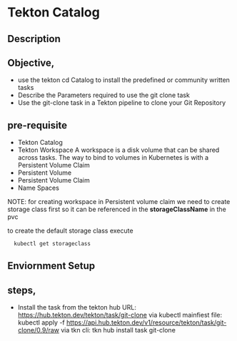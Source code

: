 # Tekton Catalog

## Description

## Objective, 
- use the tekton cd Catalog to install the predefined or community written tasks
- Describe the Parameters required to use the git clone task
- Use the git-clone task in a Tekton pipeline to clone your Git Repository 

## pre-requisite
- Tekton Catalog
- Tekton Workspace
     A workspace is a disk volume that can be shared across tasks. The way to bind to volumes in Kubernetes is with a Persistent Volume Claim
- Persistent Volume
- Persistent Volume Claim
- Name Spaces

NOTE: for creating workspace in Persistent volume claim we need to create storage class first so it can be referenced in the __storageClassName__ in the pvc 

to create the default storage class execute
```bash
  kubectl get storageclass
```

## Enviornment Setup

## steps,
* Install the task from the tekton hub 
URL: https://hub.tekton.dev/tekton/task/git-clone
via kubectl mainfiest file: kubectl apply -f https://api.hub.tekton.dev/v1/resource/tekton/task/git-clone/0.9/raw
via tkn cli: tkn hub install task git-clone